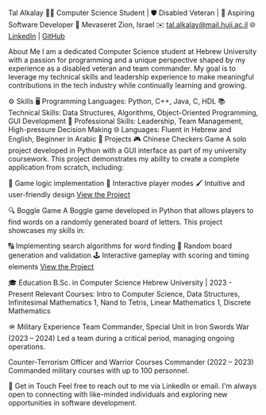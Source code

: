 Tal Alkalay
👨‍💻 Computer Science Student | 🛡️ Disabled Veteran | 🚀 Aspiring Software Developer
📍 Mevaseret Zion, Israel
✉️ tal.alkalay@mail.huji.ac.il
🌐 [LinkedIn](https://www.linkedin.com/in/tal-alkalay-281484314/) | [GitHub](https://github.com/alladin2012)

About Me
I am a dedicated Computer Science student at Hebrew University with a passion for programming and a unique perspective shaped by my experience as a disabled veteran and team commander. My goal is to leverage my technical skills and leadership experience to make meaningful contributions in the tech industry while continually learning and growing.

⚙️ Skills
🖥️ Programming Languages: Python, C++, Java, C, HDL
📚 Technical Skills: Data Structures, Algorithms, Object-Oriented Programming, GUI Development
👥 Professional Skills: Leadership, Team Management, High-pressure Decision Making
🌐 Languages: Fluent in Hebrew and English, Beginner in Arabic
🚧 Projects
🎮 Chinese Checkers Game
A solo project developed in Python with a GUI interface as part of my university coursework. This project demonstrates my ability to create a complete application from scratch, including:

🧩 Game logic implementation
🤝 Interactive player modes
🖌️ Intuitive and user-friendly design
[View the Project](https://github.com/alladin2012/ChineseCheckersG.py)

🔍 Boggle Game
A Boggle game developed in Python that allows players to find words on a randomly generated board of letters. This project showcases my skills in:

🔠 Implementing search algorithms for word finding
🎲 Random board generation and validation
🕹️ Interactive gameplay with scoring and timing elements
[View the Project](https://github.com/alladin2012/Boogle_project)

🎓 Education
B.Sc. in Computer Science
Hebrew University | 2023 - Present
Relevant Courses: Intro to Computer Science, Data Structures, Infinitesimal Mathematics 1, Nand to Tetris, Linear Mathematics 1, Discrete Mathematics

🪖 Military Experience
Team Commander, Special Unit in Iron Swords War (2023 – 2024)
Led a team during a critical period, managing ongoing operations.

Counter-Terrorism Officer and Warrior Courses Commander (2022 – 2023)
Commanded military courses with up to 100 personnel.

🤝 Get in Touch
Feel free to reach out to me via LinkedIn or email. I'm always open to connecting with like-minded individuals and exploring new opportunities in software development.
